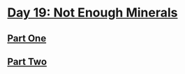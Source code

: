 # [Day 19: Not Enough Minerals](https://adventofcode.com/2022/day/19)

## [Part One](https://adventofcode.com/2022/day/19#part1)

## [Part Two](https://adventofcode.com/2022/day/19#part2)
